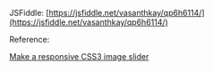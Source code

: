 JSFiddle: [https://jsfiddle.net/vasanthkay/qp6h6114/](https://jsfiddle.net/vasanthkay/qp6h6114/)

Reference:

[Make a responsive CSS3 image slider](http://thenewcode.com/627/Make-A-Responsive-CSS3-Image-Slider)